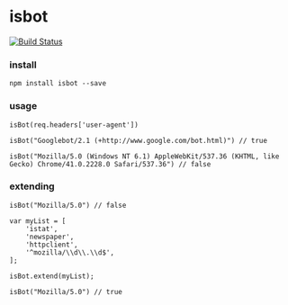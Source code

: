 # isbot

[![Build Status](https://semaphoreci.com/api/v1/projects/b2ac790f-18fc-46d5-8726-2019a62a0996/541851/badge.svg)](https://semaphoreci.com/gorangajic/isbot-2)


### install

    npm install isbot --save

### usage

    isBot(req.headers['user-agent'])

    isBot("Googlebot/2.1 (+http://www.google.com/bot.html)") // true

    isBot("Mozilla/5.0 (Windows NT 6.1) AppleWebKit/537.36 (KHTML, like Gecko) Chrome/41.0.2228.0 Safari/537.36") // false

### extending

    isBot("Mozilla/5.0") // false

    var myList = [
        'istat',
        'newspaper',
        'httpclient',
        '^mozilla/\\d\\.\\d$',
    ];

    isBot.extend(myList);

    isBot("Mozilla/5.0") // true

